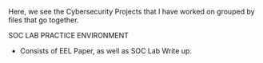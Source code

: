 Here, we see the Cybersecurity Projects that I have worked on grouped by files that go together.

  SOC LAB PRACTICE ENVIRONMENT
  
  - Consists of EEL Paper, as well as SOC Lab Write up.
